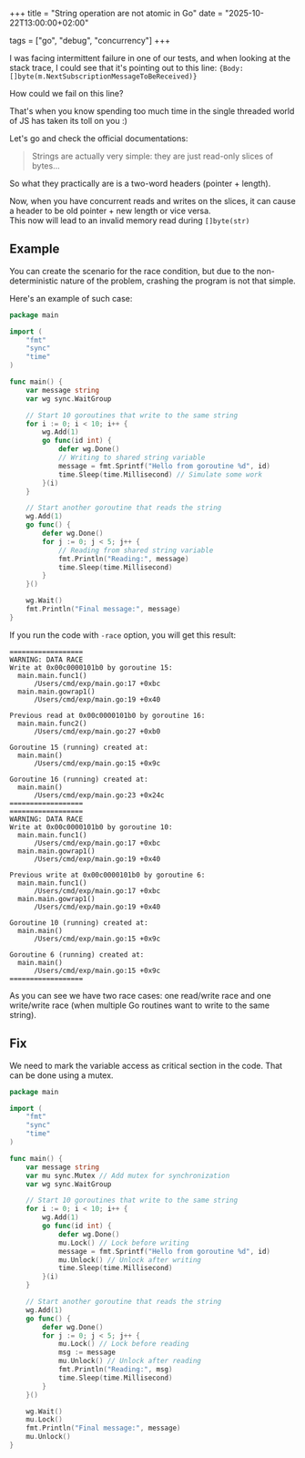 +++
title = "String operation are not atomic in Go"
date = "2025-10-22T13:00:00+02:00"

tags = ["go", "debug", "concurrency"]
+++

I was facing intermittent failure in one of our tests, and when looking at the stack trace, I could see that it's pointing out to this line:
`{Body: []byte(m.NextSubscriptionMessageToBeReceived)}`

How could we fail on this line?

That's when you know spending too much time in the single threaded world of JS has taken its toll on you :)

Let's go and check the official documentations:

> Strings are actually very simple: they are just read-only slices of bytes...

So what they practically are is a two-word headers (pointer + length).

Now, when you have concurrent reads and writes on the slices, it can cause a header to be old pointer + new length or vice versa.  
This now will lead to an invalid memory read during `[]byte(str)`

## Example

You can create the scenario for the race condition, but due to the non-deterministic nature of the problem, crashing the program is not that simple.

Here's an example of such case:

```go
package main

import (
	"fmt"
	"sync"
	"time"
)

func main() {
	var message string
	var wg sync.WaitGroup

	// Start 10 goroutines that write to the same string
	for i := 0; i < 10; i++ {
		wg.Add(1)
		go func(id int) {
			defer wg.Done()
			// Writing to shared string variable
			message = fmt.Sprintf("Hello from goroutine %d", id)
			time.Sleep(time.Millisecond) // Simulate some work
		}(i)
	}

	// Start another goroutine that reads the string
	wg.Add(1)
	go func() {
		defer wg.Done()
		for j := 0; j < 5; j++ {
			// Reading from shared string variable
			fmt.Println("Reading:", message)
			time.Sleep(time.Millisecond)
		}
	}()

	wg.Wait()
	fmt.Println("Final message:", message)
}
```

If you run the code with `-race` option, you will get this result: 

```
==================
WARNING: DATA RACE
Write at 0x00c0000101b0 by goroutine 15:
  main.main.func1()
      /Users/cmd/exp/main.go:17 +0xbc
  main.main.gowrap1()
      /Users/cmd/exp/main.go:19 +0x40

Previous read at 0x00c0000101b0 by goroutine 16:
  main.main.func2()
      /Users/cmd/exp/main.go:27 +0xb0

Goroutine 15 (running) created at:
  main.main()
      /Users/cmd/exp/main.go:15 +0x9c

Goroutine 16 (running) created at:
  main.main()
      /Users/cmd/exp/main.go:23 +0x24c
==================
==================
WARNING: DATA RACE
Write at 0x00c0000101b0 by goroutine 10:
  main.main.func1()
      /Users/cmd/exp/main.go:17 +0xbc
  main.main.gowrap1()
      /Users/cmd/exp/main.go:19 +0x40

Previous write at 0x00c0000101b0 by goroutine 6:
  main.main.func1()
      /Users/cmd/exp/main.go:17 +0xbc
  main.main.gowrap1()
      /Users/cmd/exp/main.go:19 +0x40

Goroutine 10 (running) created at:
  main.main()
      /Users/cmd/exp/main.go:15 +0x9c

Goroutine 6 (running) created at:
  main.main()
      /Users/cmd/exp/main.go:15 +0x9c
==================
```

As you can see we have two race cases: one read/write race and one write/write race (when multiple Go routines want to write to the same string).

## Fix

We need to mark the variable access as critical section in the code. That can be done using a mutex.

```go
package main

import (
	"fmt"
	"sync"
	"time"
)

func main() {
	var message string
	var mu sync.Mutex // Add mutex for synchronization
	var wg sync.WaitGroup

	// Start 10 goroutines that write to the same string
	for i := 0; i < 10; i++ {
		wg.Add(1)
		go func(id int) {
			defer wg.Done()
			mu.Lock() // Lock before writing
			message = fmt.Sprintf("Hello from goroutine %d", id)
			mu.Unlock() // Unlock after writing
			time.Sleep(time.Millisecond)
		}(i)
	}

	// Start another goroutine that reads the string
	wg.Add(1)
	go func() {
		defer wg.Done()
		for j := 0; j < 5; j++ {
			mu.Lock() // Lock before reading
			msg := message
			mu.Unlock() // Unlock after reading
			fmt.Println("Reading:", msg)
			time.Sleep(time.Millisecond)
		}
	}()

	wg.Wait()
	mu.Lock()
	fmt.Println("Final message:", message)
	mu.Unlock()
}
```
